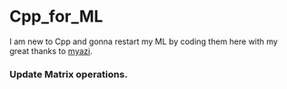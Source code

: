 # Cpp_for_ML
I am new to Cpp and gonna restart my ML by coding them here with my great thanks to [myazi](https://github.com/myazi/myLearn).

### Update Matrix operations.
